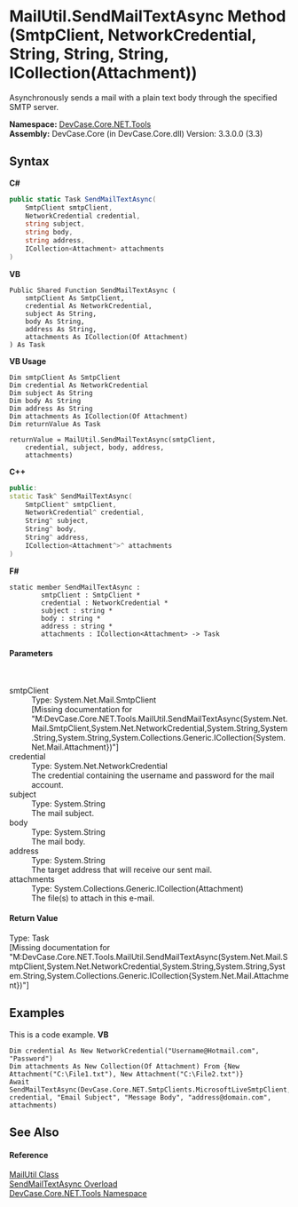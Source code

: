 # MailUtil.SendMailTextAsync Method (SmtpClient, NetworkCredential, String, String, String, ICollection(Attachment))
 

Asynchronously sends a mail with a plain text body through the specified SMTP server.

**Namespace:**&nbsp;<a href="N_DevCase_Core_NET_Tools">DevCase.Core.NET.Tools</a><br />**Assembly:**&nbsp;DevCase.Core (in DevCase.Core.dll) Version: 3.3.0.0 (3.3)

## Syntax

**C#**<br />
``` C#
public static Task SendMailTextAsync(
	SmtpClient smtpClient,
	NetworkCredential credential,
	string subject,
	string body,
	string address,
	ICollection<Attachment> attachments
)
```

**VB**<br />
``` VB
Public Shared Function SendMailTextAsync ( 
	smtpClient As SmtpClient,
	credential As NetworkCredential,
	subject As String,
	body As String,
	address As String,
	attachments As ICollection(Of Attachment)
) As Task
```

**VB Usage**<br />
``` VB Usage
Dim smtpClient As SmtpClient
Dim credential As NetworkCredential
Dim subject As String
Dim body As String
Dim address As String
Dim attachments As ICollection(Of Attachment)
Dim returnValue As Task

returnValue = MailUtil.SendMailTextAsync(smtpClient, 
	credential, subject, body, address, 
	attachments)
```

**C++**<br />
``` C++
public:
static Task^ SendMailTextAsync(
	SmtpClient^ smtpClient, 
	NetworkCredential^ credential, 
	String^ subject, 
	String^ body, 
	String^ address, 
	ICollection<Attachment^>^ attachments
)
```

**F#**<br />
``` F#
static member SendMailTextAsync : 
        smtpClient : SmtpClient * 
        credential : NetworkCredential * 
        subject : string * 
        body : string * 
        address : string * 
        attachments : ICollection<Attachment> -> Task 

```


#### Parameters
&nbsp;<dl><dt>smtpClient</dt><dd>Type: System.Net.Mail.SmtpClient<br />\[Missing <param name="smtpClient"/> documentation for "M:DevCase.Core.NET.Tools.MailUtil.SendMailTextAsync(System.Net.Mail.SmtpClient,System.Net.NetworkCredential,System.String,System.String,System.String,System.Collections.Generic.ICollection{System.Net.Mail.Attachment})"\]</dd><dt>credential</dt><dd>Type: System.Net.NetworkCredential<br />The credential containing the username and password for the mail account.</dd><dt>subject</dt><dd>Type: System.String<br />The mail subject.</dd><dt>body</dt><dd>Type: System.String<br />The mail body.</dd><dt>address</dt><dd>Type: System.String<br />The target address that will receive our sent mail.</dd><dt>attachments</dt><dd>Type: System.Collections.Generic.ICollection(Attachment)<br />The file(s) to attach in this e-mail.</dd></dl>

#### Return Value
Type: Task<br />\[Missing <returns> documentation for "M:DevCase.Core.NET.Tools.MailUtil.SendMailTextAsync(System.Net.Mail.SmtpClient,System.Net.NetworkCredential,System.String,System.String,System.String,System.Collections.Generic.ICollection{System.Net.Mail.Attachment})"\]

## Examples
This is a code example. 
**VB**<br />
``` VB
Dim credential As New NetworkCredential("Username@Hotmail.com", "Password")
Dim attachments As New Collection(Of Attachment) From {New Attachment("C:\File1.txt"), New Attachment("C:\File2.txt")}
Await SendMailTextAsync(DevCase.Core.NET.SmtpClients.MicrosoftLiveSmtpClient, credential, "Email Subject", "Message Body", "address@domain.com", attachments)
```


## See Also


#### Reference
<a href="T_DevCase_Core_NET_Tools_MailUtil">MailUtil Class</a><br /><a href="Overload_DevCase_Core_NET_Tools_MailUtil_SendMailTextAsync">SendMailTextAsync Overload</a><br /><a href="N_DevCase_Core_NET_Tools">DevCase.Core.NET.Tools Namespace</a><br />